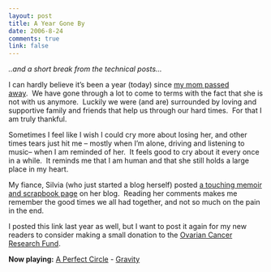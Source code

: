 ```yaml
--- 
layout: post
title: A Year Gone By
date: 2006-8-24
comments: true
link: false
---
```

<p><em>..and a short break from the technical posts&hellip;</em></p><p>I can hardly believe it&rsquo;s been a year (today) since <a title="last year on this day" href="http://www.flux88.com/2005/09/02/Mom+Loved+Life.aspx">my mom passed away</a>.&nbsp;&nbsp;We have gone through a lot to come to terms with the fact that she is not with us anymore.&nbsp; Luckily we were (and are) surrounded by loving and supportive family and friends that help us through our hard times.&nbsp; For that I am truly thankful.</p><p>Sometimes I feel like I wish I could cry more about losing her, and other times&nbsp;tears just hit me &ndash; mostly when I&rsquo;m alone, driving and listening to music&ndash; when I am reminded of her.&nbsp; It feels good to cry about it every once in a while.&nbsp; It reminds me that I am human and that she still holds a large place in my heart.</p><p>My fiance, Silvia (who just started a blog herself) posted <a title="Remembering Pam" href="http://silvia.flux88.com/PermaLink,guid,606f7f98-6dbd-465c-beb6-aae39f35bf19.aspx" target="_blank">a touching memoir and scrapbook page</a> on her blog.&nbsp; Reading her comments makes me remember the good times we all had together, and not so much on the pain in the end.</p><p>I posted this link&nbsp;last year as well, but I want to post it again for my new readers to consider making a small donation to the <a href="http://www.ocrf.org/site/c.kwK0JbNTJtF/b.574943/k.CBC0/Home.htm" target="_blank">Ovarian Cancer Research Fund</a>.</p><p><strong>Now playing:</strong> <a href="http://phobos.apple.com/WebObjects/MZSearch.woa/wa/advancedSearchResults?artistTerm=A Perfect Circle">A Perfect Circle</a> - <a href="http://phobos.apple.com/WebObjects/MZSearch.woa/wa/advancedSearchResults?songTerm=Gravity&amp;artistTerm=A Perfect Circle">Gravity</a></p>
